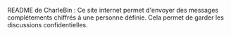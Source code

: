 README de CharleBin :
Ce site internet permet d'envoyer des messages complétements chiffrés à une
personne définie.
Cela permet de garder les discussions confidentielles.
